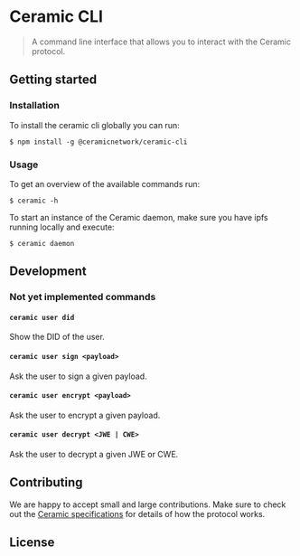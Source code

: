# Ceramic CLI

> A command line interface that allows you to interact with the Ceramic protocol.

## Getting started

### Installation
To install the ceramic cli globally you can run:
```
$ npm install -g @ceramicnetwork/ceramic-cli
```

### Usage
To get an overview of the available commands run:
```
$ ceramic -h
```

To start an instance of the Ceramic daemon, make sure you have ipfs running locally and execute:
```
$ ceramic daemon
```

## Development


### Not yet implemented commands


#### `ceramic user did`
Show the DID of the user.

#### `ceramic user sign <payload>`
Ask the user to sign a given payload.

#### `ceramic user encrypt <payload>`
Ask the user to encrypt a given payload.

#### `ceramic user decrypt <JWE | CWE>`
Ask the user to decrypt a given JWE or CWE.


## Contributing
We are happy to accept small and large contributions. Make sure to check out the [Ceramic specifications](https://github.com/ceramicnetwork/specs) for details of how the protocol works.

## License
